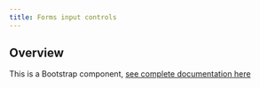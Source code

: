 ```yaml
---
title: Forms input controls
---
```

## Overview

This is a Bootstrap component, [see complete documentation
here](http://v4-alpha.getbootstrap.com/components/forms/#textual-inputs)
